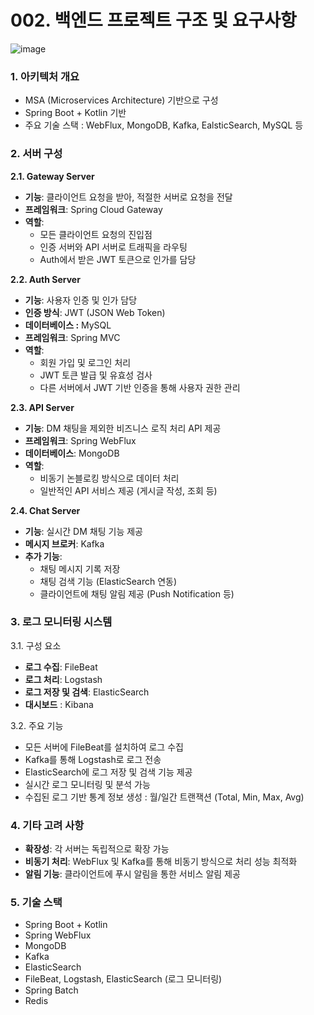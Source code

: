 # 002. 백엔드 프로젝트 구조 및 요구사항

![image](https://github.com/user-attachments/assets/f3af4dfd-15ff-4482-bf96-72a472aabb95)

### 1. 아키텍처 개요

- MSA (Microservices Architecture) 기반으로 구성
- Spring Boot + Kotlin 기반
- 주요 기술 스택 : WebFlux, MongoDB, Kafka, EalsticSearch, MySQL 등

### 2. 서버 구성

**2.1. Gateway Server**

- **기능**: 클라이언트 요청을 받아, 적절한 서버로 요청을 전달
- **프레임워크**: Spring Cloud Gateway
- **역할**:
  - 모든 클라이언트 요청의 진입점
  - 인증 서버와 API 서버로 트래픽을 라우팅
  - Auth에서 받은 JWT 토큰으로 인가를 담당

**2.2. Auth Server**

- **기능**: 사용자 인증 및 인가 담당
- **인증 방식**: JWT (JSON Web Token)
- **데이터베이스 :** MySQL
- **프레임워크**: Spring MVC
- **역할**:
  - 회원 가입 및 로그인 처리
  - JWT 토큰 발급 및 유효성 검사
  - 다른 서버에서 JWT 기반 인증을 통해 사용자 권한 관리

**2.3. API Server**

- **기능**: DM 채팅을 제외한 비즈니스 로직 처리 API 제공
- **프레임워크**: Spring WebFlux
- **데이터베이스**: MongoDB
- **역할**:
  - 비동기 논블로킹 방식으로 데이터 처리
  - 일반적인 API 서비스 제공 (게시글 작성, 조회 등)

**2.4. Chat Server**

- **기능**: 실시간 DM 채팅 기능 제공
- **메시지 브로커**: Kafka
- **추가 기능**:
  - 채팅 메시지 기록 저장
  - 채팅 검색 기능 (ElasticSearch 연동)
  - 클라이언트에 채팅 알림 제공 (Push Notification 등)

### 3. 로그 모니터링 시스템

3.1. 구성 요소

- **로그 수집**: FileBeat
- **로그 처리**: Logstash
- **로그 저장 및 검색**: ElasticSearch
- **대시보드** : Kibana

3.2. 주요 기능

- 모든 서버에 FileBeat를 설치하여 로그 수집
- Kafka를 통해 Logstash로 로그 전송
- ElasticSearch에 로그 저장 및 검색 기능 제공
- 실시간 로그 모니터링 및 분석 가능
- 수집된 로그 기반 통계 정보 생성 : 월/일간 트랜잭션 (Total, Min, Max, Avg)

### 4. 기타 고려 사항

- **확장성**: 각 서버는 독립적으로 확장 가능
- **비동기 처리**: WebFlux 및 Kafka를 통해 비동기 방식으로 처리 성능 최적화
- **알림 기능**: 클라이언트에 푸시 알림을 통한 서비스 알림 제공

### 5. 기술 스택

- Spring Boot + Kotlin
- Spring WebFlux
- MongoDB
- Kafka
- ElasticSearch
- FileBeat, Logstash, ElasticSearch (로그 모니터링)
- Spring Batch
- Redis
